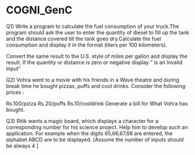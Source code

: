 # COGNI_GenC

Q1)  Write a program to calculate the fuel consumption of your truck.The program should ask the user to enter the quantity of diesel to fill up the tank and the distance covered till the tank goes dry.Calculate the fuel consumption and display it in the format (liters per 100 kilometers).

Convert the same result to the U.S. style of miles per gallon and display the result. If the quantity or distance is zero or negative display ” is an Invalid Input”

Q2)   Vohra went to a movie with his friends in a Wave theatre and during  break time he bought pizzas, puffs and cool drinks. Consider   the following prices : 

Rs.100/pizza
Rs.20/puffs
Rs.10/cooldrink
Generate a bill for What Vohra has bought.

Q3)    Ritik wants a magic board, which displays a character for a corresponding number for his science project. Help him to develop such an application.
For example when the digits 65,66,67,68 are entered, the alphabet ABCD are to be displayed.
[Assume the number of inputs should be always 4 ]
